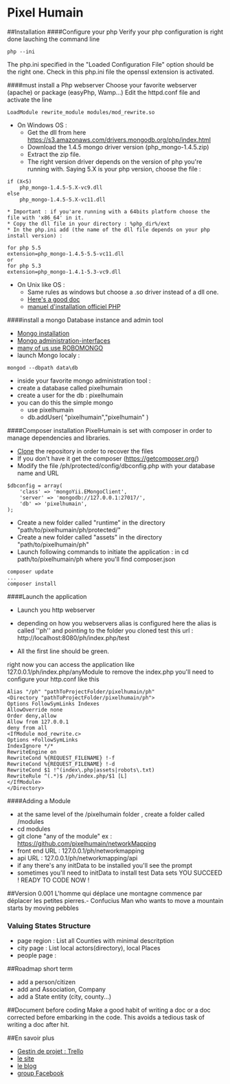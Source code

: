 Pixel Humain
===========

##Installation
####Configure your php
Verify your php configuration is right done lauching the command line
```
php --ini
```
The php.ini specified in the "Loaded Configuration File" option should be the right one.
Check in this php.ini file the openssl extension is activated.

####must install a Php webserver
Choose your favorite webserver (apache) or package (easyPhp, Wamp...)
Edit the httpd.conf file and activate the line
```
LoadModule rewrite_module modules/mod_rewrite.so
```

* On Windows OS : 
	* Get the dll from here https://s3.amazonaws.com/drivers.mongodb.org/php/index.html
	* Download the 1.4.5 mongo driver version (php_mongo-1.4.5.zip)
	* Extract the zip file.
	* The right version driver depends on the version of php you're running with.
Saying 5.X is your php version, choose the file : 
```
if (X<5) 
	php_mongo-1.4.5-5.X-vc9.dll
else
	php_mongo-1.4.5-5.X-vc11.dll
```
	* Important : if you'are running with a 64bits platform choose the file with 'x86_64' in it.
	* Copy the dll file in your directory : %php_dir%/ext
	* In the php.ini add (the name of the dll file depends on your php install version) : 
```
for php 5.5
extension=php_mongo-1.4.5-5.5-vc11.dll
or 
for php 5.3
extension=php_mongo-1.4.1-5.3-vc9.dll
```
* On Unix like OS : 
	* Same rules as windows but choose a .so driver instead of a dll one.
	* [Here's a good doc](http://tech.enekochan.com/2013/10/22/install-mongodb-in-ubuntu-12-04/)
	* [manuel d'installation officiel PHP](http://www.php.net/manual/fr/mongo.installation.php)


####install a mongo Database instance and admin tool
- [Mongo installation](http://docs.mongodb.org/manual/installation/)
- [Mongo administration-interfaces](http://docs.mongodb.org/ecosystem/tools/administration-interfaces/)
- [many of us use ROBOMONGO](http://robomongo.org/)
- launch Mongo localy : 
```
mongod --dbpath data\db
```
- inside your favorite mongo administration tool : 
- create a database called pixelhumain
- create a user for the db : pixelhumain 
- you can do this the simple mongo
	- use pixelhumain
	- db.addUser( "pixelhumain","pixelhumain" ) 

####Composer installation
PixelHumain is set with composer in order to manage dependencies and libraries.
- [Clone](https://github.com/pixelhumain/pixelhumain) the repository in order to recover the files
- If you don't have it get the composer (https://getcomposer.org/)
- Modify the file /ph/protected/config/dbconfig.php with your database name and URL
```
$dbconfig = array(
    'class' => 'mongoYii.EMongoClient',
    'server' => 'mongodb://127.0.0.1:27017/',
    'db' => 'pixelhumain',    
);
```
- Create a new folder called "runtime" in the directory "path/to/pixelhumain/ph/protected/"
- Create a new folder called "assets" in the directory "path/to/pixelhumain/ph"
- Launch following commands to initiate the application : 
in 
cd path/to/pixelhumain/ph
where you'll find composer.json
```
composer update
...
composer install
```

####Launch the application
- Launch you http webserver
- depending on how you webservers alias is configured here the alias is called ''ph'' and pointing to the folder you cloned test this url : 
http://localhost:8080/ph/index.php/test

- All the first line should be green.

right now you can access the application like 127.0.0.1/ph/index.php/anyModule
to remove the index.php you'll need to configure your http.conf like this 
```
Alias "/ph" "pathToProjectFolder/pixelhumain/ph"
<Directory "pathToProjectFolder/pixelhumain/ph">
Options FollowSymLinks Indexes
AllowOverride none
Order deny,allow
Allow from 127.0.0.1
deny from all
<IfModule mod_rewrite.c>
Options +FollowSymLinks
IndexIgnore */*
RewriteEngine on
RewriteCond %{REQUEST_FILENAME} !-f
RewriteCond %{REQUEST_FILENAME} !-d
RewriteCond $1 !^(index\.php|assets|robots\.txt)
RewriteRule ^(.*)$ /ph/index.php/$1 [L]
</IfModule>
</Directory>
```

####Adding a Module
- at the same level of the /pixelhumain folder , create a folder called /modules
- cd modules 
- git clone "any of the module" ex : https://github.com/pixelhumain/networkMapping
- front end URL : 127.0.0.1/ph/networkmapping
- api URL : 127.0.0.1/ph/networkmapping/api
- if any there's any initData to be installed you'll see the prompt 
- sometimes you'll need to initData to install test Data sets
YOU SUCCEED ! READY TO CODE NOW !

##Version 0.001 
    L'homme qui déplace une montagne commence par déplacer les petites pierres.- Confucius
    Man who wants to move a mountain starts by moving pebbles

### Valuing States Structure
* page region  : List all Counties with minimal descritption
* city page : List local actors(directory), local Places
* people page : 

##Roadmap short term 
* add a person/citizen
* add and Association, Company
* add a State entity (city, county...)

##Document before coding
Make a good habit of writing a doc or a doc corrected before embarking in the code. 
This avoids a tedious task of writing a doc after hit. 

##En savoir plus
* [Gestin de projet : Trello](https://trello.com/board/pixel-humain-echolocal/50a3e15a175358d65a0089ef)
* [le site](http://www.pixelhumain.com/)
* [le blog](http://blog.pixelhumain.com/)
* [group Facebook](https://www.facebook.com/groups/pixelhumain/)

